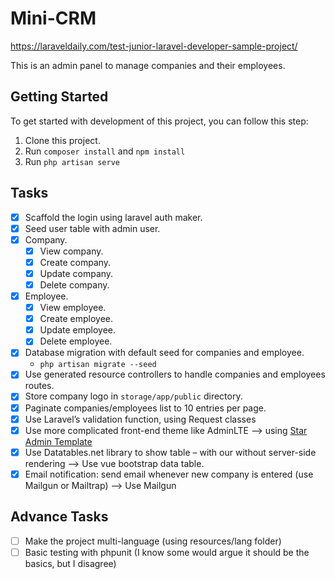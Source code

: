 # Mini-CRM

https://laraveldaily.com/test-junior-laravel-developer-sample-project/

This is an admin panel to manage companies and their employees.

## Getting Started

To get started with development of this project, you can follow this step:

1. Clone this project.
2. Run `composer install` and `npm install`
3. Run `php artisan serve`

## Tasks
- [x] Scaffold the login using laravel auth maker.
- [x] Seed user table with admin user.
- [x] Company.
  - [x] View company.
  - [x] Create company.
  - [x] Update company.
  - [x] Delete company.
- [x] Employee.
  - [x] View employee.
  - [x] Create employee.
  - [x] Update employee.
  - [x] Delete employee.
- [x] Database migration with default seed for companies and employee.
    - `php artisan migrate --seed`
- [x] Use generated resource controllers to handle companies and employees routes.
- [x] Store company logo in `storage/app/public` directory.
- [x] Paginate companies/employees list to 10 entries per page.
- [x] Use Laravel’s validation function, using Request classes
- [x] Use more complicated front-end theme like AdminLTE --> using [Star Admin Template](https://github.com/BootstrapDash/StarAdmin-Free-Vue-Admin-Template)
- [x] Use Datatables.net library to show table – with our without server-side rendering --> Use vue bootstrap data table.
- [x] Email notification: send email whenever new company is entered (use Mailgun or Mailtrap) --> Use Mailgun

## Advance Tasks
- [ ] Make the project multi-language (using resources/lang folder)
- [ ] Basic testing with phpunit (I know some would argue it should be the basics, but I disagree)
